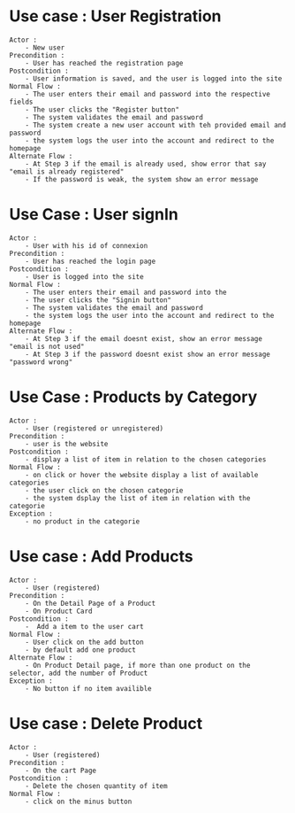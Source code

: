 # Use case : User Registration
    Actor : 
        - New user
    Precondition :
        - User has reached the registration page
    Postcondition :
        - User information is saved, and the user is logged into the site
    Normal Flow :
        - The user enters their email and password into the respective fields
        - The user clicks the "Register button"
        - The system validates the email and password
        - The system create a new user account with teh provided email and password
        - the system logs the user into the account and redirect to the homepage
    Alternate Flow :
        - At Step 3 if the email is already used, show error that say "email is already registered"
        - If the password is weak, the system show an error message

# Use Case : User signIn
    Actor : 
        - User with his id of connexion
    Precondition :
        - User has reached the login page
    Postcondition :
        - User is logged into the site
    Normal Flow :
        - The user enters their email and password into the 
        - The user clicks the "Signin button"
        - The system validates the email and password
        - the system logs the user into the account and redirect to the homepage
    Alternate Flow :
        - At Step 3 if the email doesnt exist, show an error message "email is not used"
        - At Step 3 if the password doesnt exist show an error message "password wrong"


# Use Case : Products by Category
    Actor : 
        - User (registered or unregistered)
    Precondition :
        - user is the website
    Postcondition : 
        - display a list of item in relation to the chosen categories
    Normal Flow : 
        - on click or hover the website display a list of available categories
        - the user click on the chosen categorie 
        - the system dsplay the list of item in relation with the categorie
    Exception :
        - no product in the categorie
    
# Use case : Add Products 
    Actor :
        - User (registered)
    Precondition :
        - On the Detail Page of a Product
        - On Product Card 
    Postcondition :
        -  Add a item to the user cart
    Normal Flow :
        - User click on the add button 
        - by default add one product
    Alternate Flow :
        - On Product Detail page, if more than one product on the selector, add the number of Product
    Exception :
        - No button if no item availible

# Use case : Delete Product
    Actor :
        - User (registered)
    Precondition :
        - On the cart Page
    Postcondition :
        - Delete the chosen quantity of item
    Normal Flow :
        - click on the minus button
